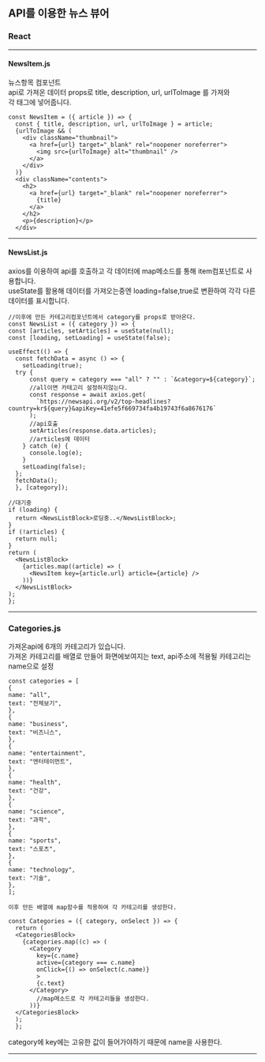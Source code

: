 ## API를 이용한 뉴스 뷰어

### React

---

#### NewsItem.js

뉴스항목 컴포넌트<br>
api로 가져온 데이터 props로 title, description, url, urlToImage 를 가져와<br>
각 태그에 넣어줍니다.

    const NewsItem = ({ article }) => {
      const { title, description, url, urlToImage } = article;
      {urlToImage && (
        <div className="thumbnail">
          <a href={url} target="_blank" rel="noopener noreferrer">
            <img src={urlToImage} alt="thumbnail" />
          </a>
        </div>
      )}
      <div className="contents">
        <h2>
          <a href={url} target="_blank" rel="noopener noreferrer">
            {title}
          </a>
        </h2>
        <p>{description}</p>
      </div>

---

#### NewsList.js

axios를 이용하여 api를 호출하고 각 데이터에 map메소드를 통해 item컴포넌트로 사용합니다.<br>
useState를 활용해 데이터를 가져오는중엔 loading=false,true로 변환하여 각각 다른 데이터를 표시합니다.<br>

    //이후에 만든 카테고리컴포넌트에서 category를 props로 받아온다.
    const NewsList = ({ category }) => {
    const [articles, setArticles] = useState(null);
    const [loading, setLoading] = useState(false);

    useEffect(() => {
      const fetchData = async () => {
        setLoading(true);
      try {
          const query = category === "all" ? "" : `&category=${category}`;
          //all이면 카테고리 설정하지않는다.
          const response = await axios.get(
            `https://newsapi.org/v2/top-headlines?country=kr${query}&apiKey=41efe5f669734fa4b19743f6a8676176`
          );
          //api호출
          setArticles(response.data.articles);
          //articles에 데이터
        } catch (e) {
          console.log(e);
        }
        setLoading(false);
      };
      fetchData();
      }, [category]);

    //대기중
    if (loading) {
      return <NewsListBlock>로딩중..</NewsListBlock>;
    }
    if (!articles) {
      return null;
    }
    return (
      <NewsListBlock>
        {articles.map((article) => (
          <NewsItem key={article.url} article={article} />
        ))}
      </NewsListBlock>
    );
    };

---

### Categories.js

가져온api에 6개의 카테고리가 있습니다.<br>
가져온 카테고리를 배열로 만들어 화면에보여지는 text, api주소에 적용될 카테고리는name으로 설정<br>

    const categories = [
    {
    name: "all",
    text: "전체보기",
    },
    {
    name: "business",
    text: "비즈니스",
    },
    {
    name: "entertainment",
    text: "엔터테이먼트",
    },
    {
    name: "health",
    text: "건강",
    },
    {
    name: "science",
    text: "과학",
    },
    {
    name: "sports",
    text: "스포츠",
    },
    {
    name: "technology",
    text: "기술",
    },
    ];

    이후 만든 배열에 map함수를 적용하여 각 카테고리를 생성한다.

    const Categories = ({ category, onSelect }) => {
      return (
      <CategoriesBlock>
        {categories.map((c) => (
          <Category
            key={c.name}
            active={category === c.name}
            onClick={() => onSelect(c.name)}
            >
            {c.text}
          </Category>
            //map메소드로 각 카테고리들을 생성한다.
          ))}
      </CategoriesBlock>
      );
      };

category에 key에는 고유한 값이 들어가야하기 때문에 name을 사용한다.

---
